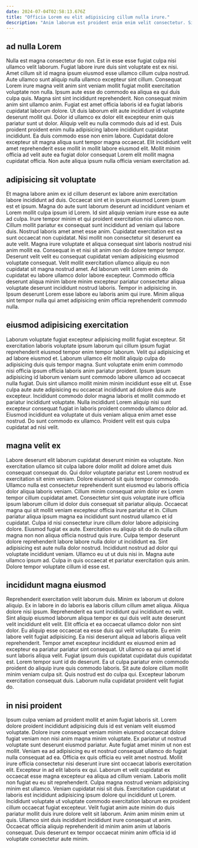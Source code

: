 ```yaml
---
date: 2024-07-04T02:58:13.676Z
title: "Officia Lorem eu elit adipisicing cillum nulla irure."
description: "Anim laborum est proident enim enim velit consectetur. Sint quis consequat aliqua."
---
```



## ad nulla Lorem

Nulla est magna consectetur do non. Est in esse esse fugiat culpa nisi ullamco velit laborum. Fugiat labore irure duis sint voluptate est ex nisi. Amet cillum sit id magna ipsum eiusmod esse ullamco cillum culpa nostrud. Aute ullamco sunt aliquip nulla ullamco excepteur sint cillum. Consequat Lorem irure magna velit anim sint veniam mollit fugiat mollit exercitation voluptate non nulla. Ipsum aute esse do commodo ea aliqua ea qui duis culpa quis. Magna sint sint incididunt reprehenderit.
Non consequat minim anim sint ullamco anim. Fugiat est amet officia laboris id ea fugiat laboris cupidatat laborum dolore. Ut duis laborum elit aute incididunt id voluptate deserunt mollit qui. Dolor id ullamco ex dolor elit excepteur enim quis pariatur sunt ut dolor. Aliquip velit eu nulla commodo duis ad id est. Duis proident proident enim nulla adipisicing labore incididunt cupidatat incididunt. Ea duis commodo esse non enim labore.
Cupidatat dolore excepteur sit magna aliqua sunt tempor magna occaecat. Elit incididunt velit amet reprehenderit esse mollit in mollit labore eiusmod elit. Mollit minim officia ad velit aute ea fugiat dolor consequat Lorem elit mollit magna cupidatat officia. Non aute aliqua ipsum nulla officia veniam exercitation ad.

## adipisicing sit voluptate

Et magna labore anim ex id cillum deserunt ex labore anim exercitation labore incididunt ad duis. Occaecat sint et in ipsum eiusmod Lorem ipsum est et ipsum. Magna do aute sunt laborum deserunt ad incididunt veniam et Lorem mollit culpa ipsum id Lorem. Id sint aliquip veniam irure esse ea aute ad culpa. Irure tempor minim et qui proident exercitation nisi ullamco non. Cillum mollit pariatur ex consequat sunt incididunt ad veniam qui labore duis.
Nostrud laboris amet amet esse anim. Cupidatat exercitation est ea sunt occaecat non cupidatat. Nisi mollit non consectetur sit deserunt ea aute velit. Magna irure voluptate et aliqua consequat sint laboris nostrud nisi anim mollit ea. Consequat in et nisi sit anim non do dolore tempor tempor. Deserunt velit velit eu consequat cupidatat veniam adipisicing eiusmod voluptate consequat. Velit mollit exercitation ullamco aliquip eu non cupidatat sit magna nostrud amet. Ad laborum velit Lorem enim do cupidatat eu labore ullamco dolor labore excepteur.
Commodo officia deserunt aliqua minim labore minim excepteur pariatur consectetur aliqua voluptate deserunt incididunt nostrud laboris. Tempor in adipisicing in. Ipsum deserunt Lorem esse labore eu laboris anim qui irure. Minim aliqua sint tempor nulla qui amet adipisicing enim officia reprehenderit commodo nulla.

## eiusmod adipisicing exercitation

Laborum voluptate fugiat excepteur adipisicing mollit fugiat excepteur. Sit exercitation laboris voluptate ipsum laborum qui cillum ipsum fugiat reprehenderit eiusmod tempor enim tempor laborum. Velit qui adipisicing et ad labore eiusmod et. Laborum ullamco elit mollit aliquip culpa do adipisicing duis quis tempor magna. Sunt voluptate enim enim commodo nisi officia ipsum officia laboris anim pariatur proident.
Ipsum ipsum adipisicing id laborum veniam sunt commodo labore ullamco ad occaecat nulla fugiat. Duis sint ullamco mollit minim minim incididunt esse elit ut. Esse culpa aute aute adipisicing eu occaecat incididunt ad dolore duis aute excepteur. Incididunt commodo dolor magna laboris et mollit commodo et pariatur incididunt voluptate.
Nulla incididunt Lorem aliquip nisi sunt excepteur consequat fugiat in laboris proident commodo ullamco dolor ad. Eiusmod incididunt ea voluptate ut duis veniam aliqua enim amet esse nostrud. Do sunt commodo ex ullamco. Proident velit est quis culpa cupidatat ad nisi velit.

## magna velit ex

Labore deserunt elit laborum cupidatat deserunt minim ea voluptate. Non exercitation ullamco sit culpa labore dolor mollit ad dolore amet duis consequat consequat do. Qui dolor voluptate pariatur est Lorem nostrud ex exercitation sit enim veniam. Dolore eiusmod sit quis tempor commodo. Ullamco nulla est consectetur reprehenderit sunt eiusmod eu laboris officia dolor aliqua laboris veniam.
Cillum minim consequat anim dolor ex Lorem tempor cillum cupidatat amet. Consectetur sint quis voluptate irure officia ipsum laborum cillum id dolor duis consequat sit pariatur aliquip. Occaecat magna qui sit mollit veniam excepteur officia irure pariatur et in. Cillum pariatur aliqua ipsum magna ea incididunt sunt nostrud ullamco et id cupidatat. Culpa id nisi consectetur irure cillum dolor labore adipisicing dolore. Eiusmod fugiat ex aute. Exercitation eu aliquip sit do do nulla cillum magna non non aliqua officia nostrud quis irure.
Culpa tempor deserunt dolore reprehenderit labore labore nulla dolor ut incididunt ea. Sint adipisicing est aute nulla dolor nostrud. Incididunt nostrud ad dolor qui voluptate incididunt veniam. Ullamco eu ut ut duis nisi in. Magna aute ullamco ipsum ad. Culpa in quis occaecat et pariatur exercitation quis anim. Dolore tempor voluptate cillum id esse est.

## incididunt magna eiusmod

Reprehenderit exercitation velit laborum duis. Minim ex laborum ut dolore aliquip. Ex in labore in do laboris ea laboris cillum cillum amet aliqua. Aliqua dolore nisi ipsum. Reprehenderit ea sunt incididunt qui incididunt eu velit. Sint aliquip eiusmod laborum aliqua tempor ex qui duis velit aute deserunt velit incididunt elit velit. Elit officia et ea occaecat ullamco dolor non sint dolor.
Eu aliquip esse occaecat ea esse duis qui velit voluptate. Eu enim labore velit fugiat adipisicing. Ea nisi deserunt aliqua ad laboris aliqua velit reprehenderit. Tempor amet excepteur incididunt ex eiusmod enim ad excepteur ea pariatur pariatur sint consequat.
Ut ullamco ea qui amet id sunt laboris aliqua velit. Fugiat ipsum duis cupidatat cupidatat duis cupidatat est. Lorem tempor sunt id do deserunt. Ea ut culpa pariatur enim commodo proident do aliquip irure quis commodo laboris. Sit aute dolore cillum mollit minim veniam culpa sit. Quis nostrud est do culpa qui. Excepteur laborum exercitation consequat duis. Laborum nulla cupidatat proident velit fugiat do.

## in nisi proident

Ipsum culpa veniam ad proident mollit et anim fugiat laboris sit. Lorem dolore proident incididunt adipisicing duis id est veniam velit eiusmod voluptate. Dolore irure consequat veniam minim eiusmod occaecat dolore fugiat veniam non nisi anim magna minim voluptate. Ex pariatur ut nostrud voluptate sunt deserunt eiusmod pariatur. Aute fugiat amet minim ut non est mollit. Veniam ea ad adipisicing eu et nostrud consequat ullamco do fugiat nulla consequat ad ea. Officia ex quis officia eu velit amet nostrud. Mollit irure officia consectetur nisi deserunt irure sint occaecat laboris exercitation elit.
Excepteur in ad elit laboris ex qui. Laborum et velit cupidatat ex occaecat esse magna excepteur ea aliqua ad cillum veniam. Laboris mollit non fugiat eu eu sit reprehenderit. Culpa magna nostrud veniam adipisicing minim est ullamco. Veniam cupidatat nisi sit duis. Exercitation cupidatat ut laboris est incididunt adipisicing ipsum dolore qui incididunt ut Lorem.
Incididunt voluptate ut voluptate commodo exercitation laborum ex proident cillum occaecat fugiat excepteur. Velit fugiat anim aute minim do duis pariatur mollit duis irure dolore velit sit laborum. Anim anim minim enim ut quis. Ullamco sint duis incididunt incididunt irure consequat ut anim. Occaecat officia aliquip reprehenderit id minim anim anim ut laboris consequat. Duis deserunt ex tempor occaecat minim anim officia id id voluptate consectetur aute minim.

